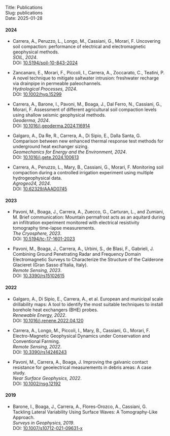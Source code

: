 Title: Publications  
Slug: publications  
Date: 2025-01-28  


#### 2024  

- Carrera, A., Peruzzo, L., Longo, M., Cassiani, G., Morari, F. Uncovering soil compaction: performance of electrical and electromagnetic geophysical methods.  
  _SOIL, 2024_.  
  DOI: [10.5194/soil-10-843-2024](https://doi.org/10.5194/soil-10-843-2024)

- Zancanaro, E., Morari, F., Piccoli, I., Carrera, A., Zoccarato, C., Teatini, P. A novel technique to mitigate saltwater intrusion: freshwater recharge via drainpipe in permeable paleochannels.  
  _Hydrological Processes, 2024_.  
  DOI: [10.1002/hyp.15299](https://doi.org/10.1002/hyp.15299)

- Carrera, A., Barone, I., Pavoni, M., Boaga, J., Dal Ferro, N., Cassiani, G., Morari, F. Assessment of different agricultural soil compaction levels using shallow seismic geophysical methods.  
  _Geoderma, 2024_.  
  DOI: [10.1016/j.geoderma.2024.116914](https://doi.org/10.1016/j.geoderma.2024.116914)

- Galgaro, A., Da Re, R., Carrera, A., Di Sipio, E., Dalla Santa, G. Comparison between new enhanced thermal response test methods for underground heat exchanger sizing.  
  _Geomechanics for Energy and the Environment, 2024_.  
  DOI: [10.1016/j.gete.2024.100613](https://doi.org/10.1016/j.gete.2024.100613)

- Carrera, A., Peruzzo, L., Mary, B., Cassiani, G., Morari, F. Monitoring soil compaction during a controlled irrigation experiment using multiple hydrogeophysical data.  
  _Agrogeo24, 2024_.  
  DOI: [10.62329/AAAD0745](https://doi.org/10.62329/AAAD0745)

#### 2023  

- Pavoni, M., Boaga, J., Carrera, A., Zuecco, G., Carturan, L., and Zumiani, M. Brief communication: Mountain permafrost acts as an aquitard during an infiltration experiment monitored with electrical resistivity tomography time-lapse measurements.  
  _The Cryosphere, 2023_.  
  DOI: [10.5194/tc-17-1601-2023](https://doi.org/10.5194/tc-17-1601-2023)

- Pavoni, M., Boaga, J., Carrera, A., Urbini, S., de Blasi, F., Gabrieli, J.  
  Combining Ground Penetrating Radar and Frequency Domain Electromagnetic Surveys to Characterize the Structure of the Calderone Glacieret (Gran Sasso d’Italia, Italy).  
  _Remote Sensing, 2023_.  
  DOI: [10.3390/rs15102615](https://doi.org/10.3390/rs15102615)

#### 2022  

- Galgaro, A., Di Sipio, E., Carrera, A., et al. European and municipal scale drillability maps: A tool to identify the most suitable techniques to install borehole heat exchangers (BHE) probes.  
  _Renewable Energy, 2022_.  
  DOI: [10.1016/j.renene.2022.04.120](https://doi.org/10.1016/j.renene.2022.04.120)

- Carrera, A., Longo, M., Piccoli, I., Mary, B., Cassiani, G., Morari, F. Electro-Magnetic Geophysical Dynamics under Conservation and Conventional Farming.  
  _Remote Sensing, 2022_.  
  DOI: [10.3390/rs14246243](https://doi.org/10.3390/rs14246243)

- Pavoni, M., Carrera, A., Boaga, J. Improving the galvanic contact resistance for geoelectrical measurements in debris areas: A case study.  
  _Near Surface Geophysics, 2022_.  
  DOI: [10.1002/nsg.12192](https://doi.org/10.1002/nsg.12192)

#### 2019  

- Barone, I., Boaga, J., Carrera, A., Flores-Orozco, A., Cassiani, G. Tackling Lateral Variability Using Surface Waves: A Tomography-Like Approach.  
  _Surveys in Geophysics, 2019_.  
  DOI: [10.1007/s10712-021-09631-x](https://doi.org/10.1007/s10712-021-09631-x)
